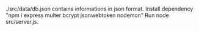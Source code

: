 ./src/data/db.json contains informations in json format.
Install dependency "npm i express multer bcrypt jsonwebtoken nodemon"
Run node src/server.js.
